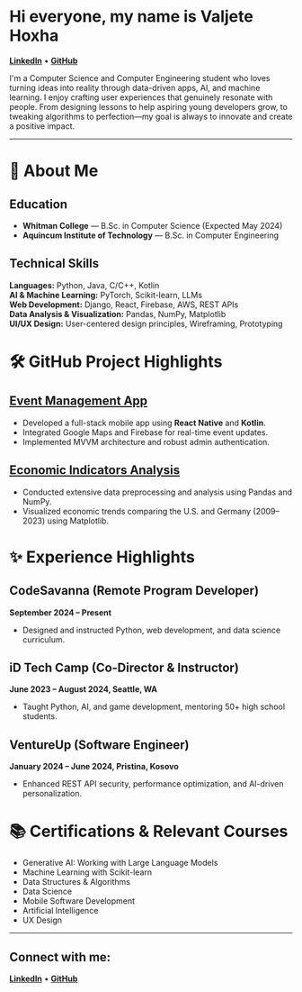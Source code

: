 # Hi everyone, my name is Valjete Hoxha
[**LinkedIn**](https://linkedin.com/in/valjete-hoxha) • [**GitHub**](https://github.com/valjetahoxha) 

I'm a Computer Science and Computer Engineering student who loves turning ideas into reality through data-driven apps, AI, and machine learning. I enjoy crafting user experiences that genuinely resonate with people. From designing lessons to help aspiring young developers grow, to tweaking algorithms to perfection—my goal is always to innovate and create a positive impact.


---

# 🚀 About Me

## Education
- **Whitman College** — B.Sc. in Computer Science (Expected May 2024)  
- **Aquincum Institute of Technology** — B.Sc. in Computer Engineering

## Technical Skills

**Languages:** Python, Java, C/C++, Kotlin  
**AI & Machine Learning:** PyTorch, Scikit-learn, LLMs  
**Web Development:** Django, React, Firebase, AWS, REST APIs  
**Data Analysis & Visualization:** Pandas, NumPy, Matplotlib  
**UI/UX Design:** User-centered design principles, Wireframing, Prototyping  

# 🛠️ GitHub Project Highlights

## [Event Management App](https://github.com/valjetahoxha/AttendanceTracker)
- Developed a full-stack mobile app using **React Native** and **Kotlin**.
- Integrated Google Maps and Firebase for real-time event updates.
- Implemented MVVM architecture and robust admin authentication.

## [Economic Indicators Analysis](https://valjetahoxha.github.io/valjetahoeconomy.io/)
- Conducted extensive data preprocessing and analysis using Pandas and NumPy.
- Visualized economic trends comparing the U.S. and Germany (2009–2023) using Matplotlib.

# ✨ Experience Highlights

## CodeSavanna (Remote Program Developer)
**September 2024 – Present**
- Designed and instructed Python, web development, and data science curriculum.

## iD Tech Camp (Co-Director & Instructor)
**June 2023 – August 2024, Seattle, WA**
- Taught Python, AI, and game development, mentoring 50+ high school students.

## VentureUp (Software Engineer)
**January 2024 – June 2024, Pristina, Kosovo**
- Enhanced REST API security, performance optimization, and AI-driven personalization.

# 📚 Certifications & Relevant Courses
- Generative AI: Working with Large Language Models
- Machine Learning with Scikit-learn
- Data Structures & Algorithms
- Data Science
- Mobile Software Development
- Artificial Intelligence
- UX Design

---

## Connect with me:

[**LinkedIn**](https://linkedin.com/in/valjete-hoxha) • [**GitHub**](https://github.com/valjetahoxha) 


